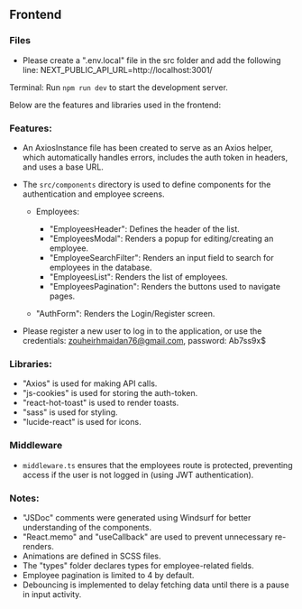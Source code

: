 ## Frontend

### Files

- Please create a ".env.local" file in the src folder and add the following line: NEXT_PUBLIC_API_URL=http://localhost:3001/

Terminal: Run `npm run dev` to start the development server.

Below are the features and libraries used in the frontend:

### Features:

- An AxiosInstance file has been created to serve as an Axios helper, which automatically handles errors, includes the auth token in headers, and uses a base URL.
- The `src/components` directory is used to define components for the authentication and employee screens.

  - Employees:

    - "EmployeesHeader": Defines the header of the list.
    - "EmployeesModal": Renders a popup for editing/creating an employee.
    - "EmployeeSearchFilter": Renders an input field to search for employees in the database.
    - "EmployeesList": Renders the list of employees.
    - "EmployeesPagination": Renders the buttons used to navigate pages.

  - "AuthForm": Renders the Login/Register screen.

- Please register a new user to log in to the application, or use the credentials: zouheirhmaidan76@gmail.com, password: Ab7ss9x$

### Libraries:

- "Axios" is used for making API calls.
- "js-cookies" is used for storing the auth-token.
- "react-hot-toast" is used to render toasts.
- "sass" is used for styling.
- "lucide-react" is used for icons.

### Middleware

- `middleware.ts` ensures that the employees route is protected, preventing access if the user is not logged in (using JWT authentication).

### Notes:

- "JSDoc" comments were generated using Windsurf for better understanding of the components.
- "React.memo" and "useCallback" are used to prevent unnecessary re-renders.
- Animations are defined in SCSS files.
- The "types" folder declares types for employee-related fields.
- Employee pagination is limited to 4 by default.
- Debouncing is implemented to delay fetching data until there is a pause in input activity.
